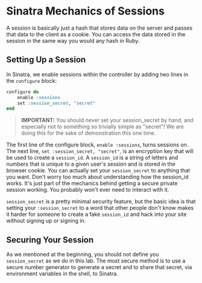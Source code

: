 # Sinatra Mechanics of Sessions

A session is basically just a hash that stores data on the server and passes that data to the client as a cookie. You can access the data stored in the session in the same way you would any hash in Ruby.

## Setting Up a Session

In Sinatra, we enable sessions within the controller by adding two lines in the `configure` block:

```ruby
configure do
    enable :sessions
    set :session_secret, "secret"
end
```

>**IMPORTANT:** You should never set your session_secret by hand, and especially not to something so trivially simple as "secret"! We are doing this for the sake of demonstration this one time.

The first line of the configure block, `enable :sessions`, turns sessions on. The next line, `set :session_secret, "secret"`, is an encryption key that will be used to create a `session_id`. A `session_id` is a string of letters and numbers that is unique to a given user's session and is stored in the browser cookie. You can actually set your `session_secret` to anything that you want. Don't worry too much about understanding how the session_id works. It's just part of the mechanics behind getting a secure private session working. You probably won't ever need to interact with it.

`session_secret` is a pretty minimal security feature, but the basic idea is that setting your `:session_secret` to a word that other people don't know makes it harder for someone to create a fake `session_id` and hack into your site without signing up or signing in.

## Securing Your Session

As we mentioned at the beginning, you should not define you `session_secret` as we do in this lab. The most secure method is to use a secure number generator to generate a secret and to share that secret, via environment variables in the shell, to Sinatra.

